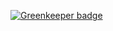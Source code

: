 
[![Greenkeeper badge](https://badges.greenkeeper.io/serby/bowler-proxy.svg)](https://greenkeeper.io/)
